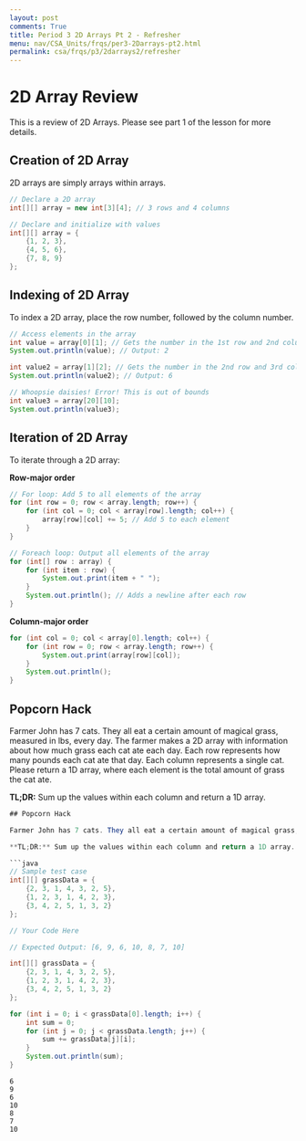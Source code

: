 ```yaml
---
layout: post
comments: True
title: Period 3 2D Arrays Pt 2 - Refresher
menu: nav/CSA_Units/frqs/per3-2Darrays-pt2.html
permalink: csa/frqs/p3/2darrays2/refresher
---
```


# 2D Array Review

This is a review of 2D Arrays. Please see part 1 of the lesson for more details.

## Creation of 2D Array

2D arrays are simply arrays within arrays.
```java
// Declare a 2D array
int[][] array = new int[3][4]; // 3 rows and 4 columns

// Declare and initialize with values
int[][] array = {
    {1, 2, 3},
    {4, 5, 6},
    {7, 8, 9}
};
```


## Indexing of 2D Array

To index a 2D array, place the row number, followed by the column number.
```java
// Access elements in the array
int value = array[0][1]; // Gets the number in the 1st row and 2nd column
System.out.println(value); // Output: 2

int value2 = array[1][2]; // Gets the number in the 2nd row and 3rd column
System.out.println(value2); // Output: 6

// Whoopsie daisies! Error! This is out of bounds
int value3 = array[20][10];
System.out.println(value3);
```


## Iteration of 2D Array

To iterate through a 2D array:

**Row-major order**
```java
// For loop: Add 5 to all elements of the array
for (int row = 0; row < array.length; row++) {
    for (int col = 0; col < array[row].length; col++) {
        array[row][col] += 5; // Add 5 to each element
    }
}

// Foreach loop: Output all elements of the array
for (int[] row : array) {
    for (int item : row) {
        System.out.print(item + " ");
    }
    System.out.println(); // Adds a newline after each row
}
```

**Column-major order**
```java
for (int col = 0; col < array[0].length; col++) {
    for (int row = 0; row < array.length; row++) {
        System.out.print(array[row][col]);
    }
    System.out.println();
}
```


## Popcorn Hack

Farmer John has 7 cats. They all eat a certain amount of magical grass, measured in lbs, every day. The farmer makes a 2D array with information about how much grass each cat ate each day. Each row represents how many pounds each cat ate that day. Each column represents a single cat. Please return a 1D array, where each element is the total amount of grass the cat ate.

**TL;DR:** Sum up the values within each column and return a 1D array.
```java
## Popcorn Hack

Farmer John has 7 cats. They all eat a certain amount of magical grass, measured in lbs, every day. The farmer makes a 2D array with information about how much grass each cat ate each day. Each row represents how many pounds each cat ate that day. Each column represents a single cat. Please return a 1D array, where each element is the total amount of grass the cat ate.

**TL;DR:** Sum up the values within each column and return a 1D array.

```java
// Sample test case
int[][] grassData = {
    {2, 3, 1, 4, 3, 2, 5},
    {1, 2, 3, 1, 4, 2, 3},
    {3, 4, 2, 5, 1, 3, 2}
};

// Your Code Here

// Expected Output: [6, 9, 6, 10, 8, 7, 10]
```



```Java
int[][] grassData = {
    {2, 3, 1, 4, 3, 2, 5},
    {1, 2, 3, 1, 4, 2, 3},
    {3, 4, 2, 5, 1, 3, 2}
};

for (int i = 0; i < grassData[0].length; i++) {
    int sum = 0;
    for (int j = 0; j < grassData.length; j++) {
        sum += grassData[j][i];
    }
    System.out.println(sum);
}
```

    6
    9
    6
    10
    8
    7
    10

